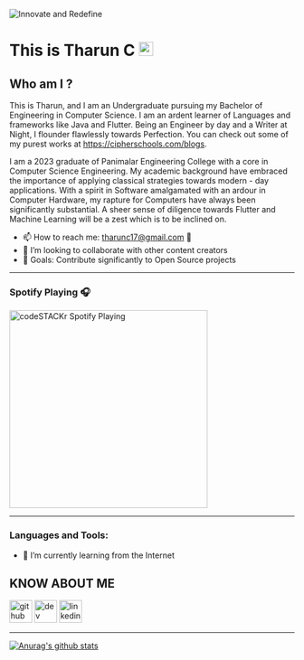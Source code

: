![Innovate and Redefine](https://github.com/tharunc/tharunc/blob/main/assets/temp.gif)

# This is Tharun C <img src="https://media.giphy.com/media/hvRJCLFzcasrR4ia7z/giphy.gif" width="25px"></a>

## Who am I ?

This is Tharun, and I am an Undergraduate pursuing my Bachelor of Engineering in Computer Science. I am an ardent learner of Languages and frameworks like Java and Flutter.
Being an Engineer by day and a Writer at Night, I flounder flawlessly towards Perfection. You can check out some of my purest works at https://cipherschools.com/blogs.

I am a 2023 graduate of Panimalar Engineering College with a core in Computer Science Engineering. My academic background have embraced the importance of applying classical strategies towards modern - day applications. With a spirit in Software amalgamated with an ardour in Computer Hardware, my rapture for Computers have always been significantly substantial. A sheer sense of diligence towards Flutter and Machine Learning will be a zest which is to be inclined on.

- 📫 How to reach me: tharunc17@gmail.com 📩
- 👯 I’m looking to collaborate with other content creators
- 🥅  Goals: Contribute significantly to Open Source projects

---

### Spotify Playing 🎧

[<img src="https://now-playing-codestackr.vercel.app/api/spotify-playing" alt="codeSTACKr Spotify Playing" width="350" />](https://open.spotify.com/user/swyqyimdc12jajde4vpwd2x1b)

---


### Languages and Tools:






- 🌱 I’m currently learning from the Internet 


## KNOW ABOUT ME


[<img src='https://cdn.jsdelivr.net/npm/simple-icons@3.0.1/icons/github.svg' alt='github' height='40'>](https://github.com/tharunc)  [<img src='https://cdn.jsdelivr.net/npm/simple-icons@3.0.1/icons/hashnode.svg' alt='dev' height='40'>](https://cipherschools.com/blogs)  [<img src='https://cdn.jsdelivr.net/npm/simple-icons@3.0.1/icons/linkedin.svg' alt='linkedin' height='40'>](https://www.linkedin.com/in/tharunc/)  

---





[![Anurag's github stats](https://github-readme-stats.vercel.app/api?username=tharunc)](https://github.com/anuraghazra/github-readme-stats)

